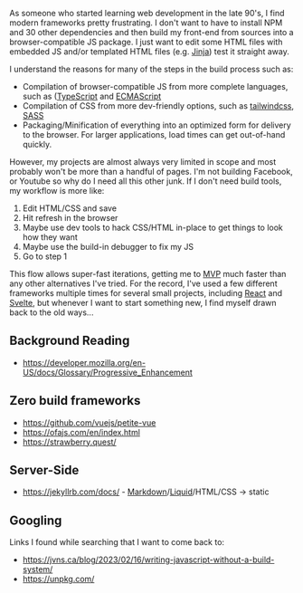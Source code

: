 As someone who started learning web development in the late 90's, I find modern frameworks pretty frustrating. I don't want to have to install NPM and 30 other dependencies and then build my front-end from sources into a browser-compatible JS package. I just want to edit some HTML files with embedded JS and/or templated HTML files (e.g. [Jinja](https://jinja.palletsprojects.com/en/stable/)) test it straight away.

I understand the reasons for many of the steps in the build process such as:

- Compilation of browser-compatible JS from more complete languages, such as ([TypeScript](https://www.typescriptlang.org/) and [ECMAScript](https://en.wikipedia.org/wiki/ECMAScript)
- Compilation of CSS from more dev-friendly options, such as [tailwindcss](https://tailwindcss.com/), [SASS](https://sass-lang.com)
- Packaging/Minification of everything into an optimized form for delivery to the browser. For larger applications, load times can get out-of-hand quickly.

However, my projects are almost always very limited in scope and most probably won't be more than a handful of pages. I'm not building Facebook, or Youtube so why do I need all this other junk. If I don't need build tools, my workflow is more like:

1. Edit HTML/CSS and save
2. Hit refresh in the browser
3. Maybe use dev tools to hack CSS/HTML in-place to get things to look how they want
4. Maybe use the build-in debugger to fix my JS
5. Go to step 1

This flow allows super-fast iterations, getting me to [MVP](https://en.wikipedia.org/wiki/Minimum_viable_product) much faster than any other alternatives I've tried. For the record, I've used a few different frameworks multiple times for several small projects, including [React](https://react.dev/) and [Svelte](https://svelte.dev/), but whenever I want to start something new, I find myself drawn back to the old ways...

## Background Reading

- https://developer.mozilla.org/en-US/docs/Glossary/Progressive_Enhancement

## Zero build frameworks

- https://github.com/vuejs/petite-vue
- https://ofajs.com/en/index.html
- https://strawberry.quest/

## Server-Side

- https://jekyllrb.com/docs/ - [Markdown](https://daringfireball.net/projects/markdown/)/[Liquid](https://github.com/Shopify/liquid/wiki)/HTML/CSS -> static

## Googling

Links I found while searching that I want to come back to:

- https://jvns.ca/blog/2023/02/16/writing-javascript-without-a-build-system/
- https://unpkg.com/
